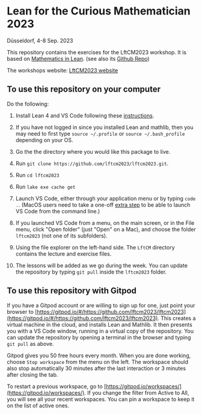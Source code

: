 Lean for the Curious Mathematician 2023
=======================================
Düsseldorf, 4-8 Sep. 2023

This repository contains the exercises for the LftCM2023 workshop. It is based on
[Mathematics in Lean](https://leanprover-community.github.io/mathematics_in_lean/).
(see also its [Github Repo](https://github.com/leanprover-community/mathematics_in_lean))

The workshops website: [LftCM2023 website](https://lftcm2023.github.io/)


## To use this repository on your computer

Do the following:

1. Install Lean 4 and VS Code following
   these [instructions](https://leanprover-community.github.io/get_started.html).

2. If you have not logged in since you installed Lean and mathlib, then you may need to first type `source ~/.profile` or `source ~/.bash_profile` depending on your OS.

3. Go the the directory where you would like this package to live.

4. Run `git clone https://github.com/lftcm2023/lftcm2023.git`.

5. Run `cd lftcm2023`

6. Run `lake exe cache get`

7. Launch VS Code, either through your application menu or by typing `code .`. (MacOS users need to take a one-off [extra step](https://code.visualstudio.com/docs/setup/mac#_launching-from-the-command-line) to be able to launch VS Code from the command line.)

8. If you launched VS Code from a menu, on the main screen, or in the File menu, click "Open folder" (just "Open" on a Mac), and choose the folder `lftcm2023` (not one of its subfolders).

9. Using the file explorer on the left-hand side. The `LftCM` directory contains the lecture and exercise files.

10. The lessons will be added as we go during the week. You can update the repository by typing
   `git pull` inside the `lftcm2023` folder.



## To use this repository with Gitpod

If you have a Gitpod account or are willing to sign up for one,
just point your browser to [https://gitpod.io/#/https://github.com/lftcm2023/lftcm2023](https://gitpod.io/#/https://github.com/lftcm2023/lftcm2023).
This creates a virtual machine in the cloud,
and installs Lean and Mathlib.
It then presents you with a VS Code window, running in a virtual
copy of the repository.
You can update the repository by opening a terminal in the browser
and typing `git pull` as above.

Gitpod gives you 50 free hours every month.
When you are done working, choose `Stop workspace` from the menu on the left.
The workspace should also stop automatically
30 minutes after the last interaction or 3 minutes after closing the tab.

To restart a previous workspace, go to [https://gitpod.io/workspaces/](https://gitpod.io/workspaces/).
If you change the filter from Active to All, you will see all your recent workspaces. You can pin a workspace to keep it on the list of active ones.
